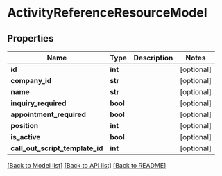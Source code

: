 # ActivityReferenceResourceModel

## Properties
Name | Type | Description | Notes
------------ | ------------- | ------------- | -------------
**id** | **int** |  | [optional] 
**company_id** | **str** |  | [optional] 
**name** | **str** |  | [optional] 
**inquiry_required** | **bool** |  | [optional] 
**appointment_required** | **bool** |  | [optional] 
**position** | **int** |  | [optional] 
**is_active** | **bool** |  | [optional] 
**call_out_script_template_id** | **int** |  | [optional] 

[[Back to Model list]](../README.md#documentation-for-models) [[Back to API list]](../README.md#documentation-for-api-endpoints) [[Back to README]](../README.md)


